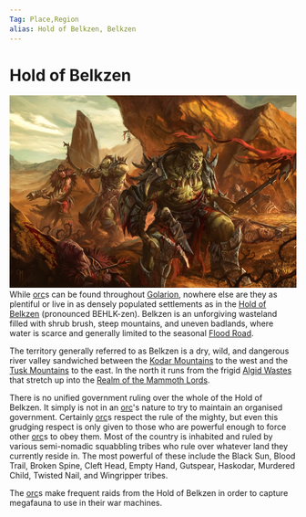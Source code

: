 ```yaml
---
Tag: Place,Region
alias: Hold of Belkzen, Belkzen
---
```

# Hold of Belkzen
![Hold of Belkzen.jpg](../../Images/Locations/Hold-of-Belkzen.jpg)
While [orc](../Notions/Races/Orc.md)s can be found throughout [Golarion](Golarion.md), nowhere else are they as plentiful or live in as densely populated settlements as in the [Hold of Belkzen](https://pathfinderwiki.com/wiki/Hold_of_Belkzen) (pronounced BEHLK-zen). Belkzen is an unforgiving wasteland filled with shrub brush, steep mountains, and uneven badlands, where water is scarce and generally limited to the seasonal [Flood Road](Geographical-Features/Flood-Road.md).

The territory generally referred to as Belkzen is a dry, wild, and dangerous river valley sandwiched between the [Kodar Mountains](Geographical-Features/Kodar-Mountains.md) to the west and the [Tusk Mountains](Geographical-Features/Tusk-Mountains.md) to the east. In the north it runs from the frigid [Algid Wastes](Geographical-Features/Algid-Wastes.md) that stretch up into the [Realm of the Mammoth Lords](Realm-of-the-Mammoth-Lords.md).

There is no unified government ruling over the whole of the Hold of Belkzen. It simply is not in an [orc](../Notions/Races/Orc.md)'s nature to try to maintain an organised government. Certainly [orc](../Notions/Races/Orc.md)s respect the rule of the mighty, but even this grudging respect is only given to those who are powerful enough to force other [orc](../Notions/Races/Orc.md)s to obey them. Most of the country is inhabited and ruled by various semi-nomadic squabbling tribes who rule over whatever land they currently reside in. The most powerful of these include the Black Sun, Blood Trail, Broken Spine, Cleft Head, Empty Hand, Gutspear, Haskodar, Murdered Child, Twisted Nail, and Wingripper tribes.

The [orc](../Notions/Races/Orc.md)s make frequent raids from the Hold of Belkzen in order to capture megafauna to use in their war machines. 